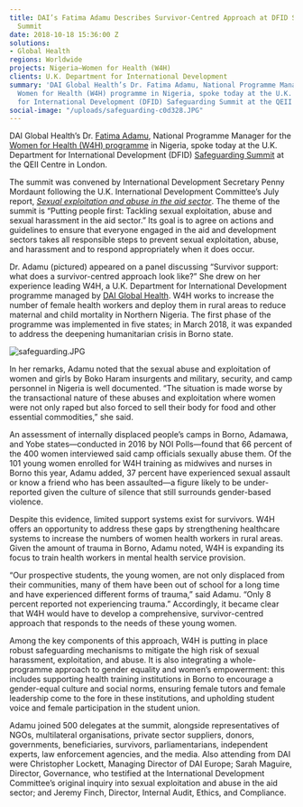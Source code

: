 ```yaml
---
title: DAI’s Fatima Adamu Describes Survivor-Centred Approach at DFID Safeguarding
  Summit
date: 2018-10-18 15:36:00 Z
solutions:
- Global Health
regions: Worldwide
projects: Nigeria—Women for Health (W4H)
clients: U.K. Department for International Development
summary: 'DAI Global Health’s Dr. Fatima Adamu, National Programme Manager for the
  Women for Health (W4H) programme in Nigeria, spoke today at the U.K. Department
  for International Development (DFID) Safeguarding Summit at the QEII Centre in London. '
social-image: "/uploads/safeguarding-c0d328.JPG"
---
```


DAI Global Health’s Dr. [Fatima Adamu](https://www.dai.com/who-we-are/our-team/fatima-adamu), National Programme Manager for the [Women for Health (W4H) programme](https://www.dai.com/our-work/projects/nigeria-women-for-health-w4h) in Nigeria, spoke today at the U.K. Department for International Development (DFID) [Safeguarding Summit](https://www.gov.uk/government/news/safeguarding-summit-statements-by-the-international-development-secretary-and-dfids-permanent-secretary) at the QEII Centre in London. 

The summit was convened by International Development Secretary Penny Mordaunt following  the U.K. International Development Committee’s July report, *[Sexual exploitation and abuse in the aid sector](https://publications.parliament.uk/pa/cm201719/cmselect/cmintdev/840/840.pdf)*. The theme of the summit is “Putting people first: Tackling sexual exploitation, abuse and sexual harassment in the aid sector.” Its goal is to agree on actions and guidelines to ensure that everyone engaged in the aid and development sectors takes all responsible steps to prevent sexual exploitation, abuse, and harassment and to respond appropriately when it does occur.

Dr. Adamu (pictured) appeared on a panel discussing “Survivor support: what does a survivor-centred approach look like?” She drew on her experience leading W4H, a U.K. Department for International Development programme managed by [DAI Global Health](https://www.dai.com/our-work/solutions/global-health). W4H works to increase the number of female health workers and deploy them in rural areas to reduce maternal and child mortality in Northern Nigeria. The first phase of the programme was implemented in five states; in March 2018, it was expanded to address the deepening humanitarian crisis in Borno state.

![safeguarding.JPG](/uploads/safeguarding.JPG)

In her remarks, Adamu noted that the sexual abuse and exploitation of women and girls by Boko Haram insurgents and military, security, and camp personnel in Nigeria is well documented. “The situation is made worse by the transactional nature of these abuses and exploitation where women were not only raped but also forced to sell their body for food and other essential commodities,” she said. 

An assessment of internally displaced people’s camps in Borno, Adamawa, and Yobe states—conducted in 2016 by NOI Polls—found that 66 percent of the 400 women interviewed said camp officials sexually abuse them. Of the 101 young women enrolled for W4H training as midwives and nurses in Borno this year, Adamu added, 37 percent have experienced sexual assault or know a friend who has been assaulted—a figure likely to be under-reported given the culture of silence that still surrounds gender-based violence. 

Despite this evidence, limited support systems exist for survivors. W4H offers an opportunity to address these gaps by strengthening healthcare systems to increase the numbers of women health workers in rural areas. Given the amount of trauma in Borno, Adamu noted, W4H is expanding its focus to train health workers in mental health service provision.

“Our prospective students, the young women, are not only displaced from their communities, many of them have been out of school for a long time and have experienced different forms of trauma,” said Adamu. “Only 8 percent reported not experiencing trauma.” Accordingly, it became clear that W4H would have to develop a comprehensive, survivor-centred approach that responds to the needs of these young women.

Among the key components of this approach, W4H is putting in place robust safeguarding mechanisms to mitigate the high risk of sexual harassment, exploitation, and abuse. It is also integrating a whole-programme approach to gender equality and women’s empowerment: this includes supporting health training institutions in Borno to encourage a gender-equal culture and social norms, ensuring female tutors and female leadership come to the fore in these institutions, and upholding student voice and female participation in the student union.

Adamu joined 500 delegates at the summit, alongside representatives of NGOs, multilateral organisations, private sector suppliers, donors, governments, beneficiaries, survivors, parliamentarians, independent experts, law enforcement agencies, and the media. Also attending from DAI were Christopher Lockett, Managing Director of DAI Europe; Sarah Maguire, Director, Governance, who testified at the International Development Committee’s original inquiry into sexual exploitation and abuse in the aid sector; and Jeremy Finch, Director, Internal Audit, Ethics, and Compliance. 